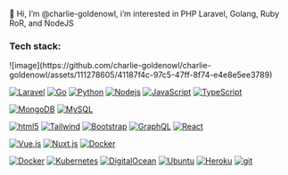 👋 Hi, I’m @charlie-goldenowl, i’m interested in PHP Laravel, Golang, Ruby RoR, and NodeJS
<!---
charlie-goldenowl/charlie-goldenowl is a ✨ special ✨ repository because its `README.md` (this file) appears on your GitHub profile.
You can click the Preview link to take a look at your changes.
--->
### Tech stack:

<p dir="auto">
  ![image](https://github.com/charlie-goldenowl/charlie-goldenowl/assets/111278605/41187f4c-97c5-47ff-8f74-e4e8e5ee3789)

 <a target="_blank" rel="noopener noreferrer nofollow" href="https://camo.githubusercontent.com/eb83efcc91430220d008ea244b3957ac26ea5ecfeddb319e9cdfee1547cf5e56/68747470733a2f2f696d672e736869656c64732e696f2f62616467652f2d4c61726176656c2d4646324432303f7374796c653d666c6174266c6f676f3d6c61726176656c266c6f676f436f6c6f723d7768697465"><img alt="Laravel" src="https://camo.githubusercontent.com/eb83efcc91430220d008ea244b3957ac26ea5ecfeddb319e9cdfee1547cf5e56/68747470733a2f2f696d672e736869656c64732e696f2f62616467652f2d4c61726176656c2d4646324432303f7374796c653d666c6174266c6f676f3d6c61726176656c266c6f676f436f6c6f723d7768697465" data-canonical-src="https://img.shields.io/badge/-Laravel-FF2D20?style=flat&amp;logo=laravel&amp;logoColor=white" style="max-width: 100%;"></a>
  <a target="_blank" rel="noopener noreferrer nofollow" href="https://camo.githubusercontent.com/369a555fc43fd0d91ebcc9c502508955bc7d6ff901fd33b6b4fbc64bf38fb07b/68747470733a2f2f696d672e736869656c64732e696f2f62616467652f2d476f2d3739443446443f7374796c653d666c6174266c6f676f3d676f266c6f676f436f6c6f723d7768697465"><img alt="Go" src="https://camo.githubusercontent.com/369a555fc43fd0d91ebcc9c502508955bc7d6ff901fd33b6b4fbc64bf38fb07b/68747470733a2f2f696d672e736869656c64732e696f2f62616467652f2d476f2d3739443446443f7374796c653d666c6174266c6f676f3d676f266c6f676f436f6c6f723d7768697465" data-canonical-src="https://img.shields.io/badge/-Go-79D4FD?style=flat&amp;logo=go&amp;logoColor=white" style="max-width: 100%;"></a>
 <a target="_blank" rel="noopener noreferrer nofollow" href="https://camo.githubusercontent.com/8ccde70b6312d5f2127891221276054018d6a3d74e17d307c02a238f350e8b80/68747470733a2f2f696d672e736869656c64732e696f2f62616467652f2d507974686f6e2d3337373641423f7374796c653d666c6174266c6f676f3d707974686f6e266c6f676f436f6c6f723d7768697465"><img alt="Python" src="https://camo.githubusercontent.com/8ccde70b6312d5f2127891221276054018d6a3d74e17d307c02a238f350e8b80/68747470733a2f2f696d672e736869656c64732e696f2f62616467652f2d507974686f6e2d3337373641423f7374796c653d666c6174266c6f676f3d707974686f6e266c6f676f436f6c6f723d7768697465" data-canonical-src="https://img.shields.io/badge/-Python-3776AB?style=flat&amp;logo=python&amp;logoColor=white" style="max-width: 100%;"></a>
  <a target="_blank" rel="noopener noreferrer nofollow" href="https://camo.githubusercontent.com/bf984d0338dbedc2ed6642f64aad9f2995cbae15ab772b22fa34ee968e739b61/68747470733a2f2f696d672e736869656c64732e696f2f62616467652f2d4e6f64656a732d3433383533643f7374796c653d666c6174266c6f676f3d4e6f64652e6a73266c6f676f436f6c6f723d7768697465"><img alt="Nodejs" src="https://camo.githubusercontent.com/bf984d0338dbedc2ed6642f64aad9f2995cbae15ab772b22fa34ee968e739b61/68747470733a2f2f696d672e736869656c64732e696f2f62616467652f2d4e6f64656a732d3433383533643f7374796c653d666c6174266c6f676f3d4e6f64652e6a73266c6f676f436f6c6f723d7768697465" data-canonical-src="https://img.shields.io/badge/-Nodejs-43853d?style=flat&amp;logo=Node.js&amp;logoColor=white" style="max-width: 100%;"></a>
 <a target="_blank" rel="noopener noreferrer nofollow" href="https://camo.githubusercontent.com/9fb434fe9af50f0b102503f8dc368073c47018708c60f307b271c7536af30376/68747470733a2f2f696d672e736869656c64732e696f2f62616467652f2d4a6176617363726970742d4637444631453f7374796c653d666c6174266c6f676f3d4a617661736372697074266c6f676f436f6c6f723d7768697465"><img alt="JavaScript" src="https://camo.githubusercontent.com/9fb434fe9af50f0b102503f8dc368073c47018708c60f307b271c7536af30376/68747470733a2f2f696d672e736869656c64732e696f2f62616467652f2d4a6176617363726970742d4637444631453f7374796c653d666c6174266c6f676f3d4a617661736372697074266c6f676f436f6c6f723d7768697465" data-canonical-src="https://img.shields.io/badge/-Javascript-F7DF1E?style=flat&amp;logo=Javascript&amp;logoColor=white" style="max-width: 100%;"></a>
 <a target="_blank" rel="noopener noreferrer nofollow" href="https://camo.githubusercontent.com/77e6f3b37091d8c36223896fec51f698d2b2b54b9834ee1ee31bb4bc8647b0d4/68747470733a2f2f696d672e736869656c64732e696f2f62616467652f2d547970655363726970742d3030374143433f7374796c653d666c6174266c6f676f3d74797065736372697074266c6f676f436f6c6f723d7768697465"><img alt="TypeScript" src="https://camo.githubusercontent.com/77e6f3b37091d8c36223896fec51f698d2b2b54b9834ee1ee31bb4bc8647b0d4/68747470733a2f2f696d672e736869656c64732e696f2f62616467652f2d547970655363726970742d3030374143433f7374796c653d666c6174266c6f676f3d74797065736372697074266c6f676f436f6c6f723d7768697465" data-canonical-src="https://img.shields.io/badge/-TypeScript-007ACC?style=flat&amp;logo=typescript&amp;logoColor=white" style="max-width: 100%;"></a>
  
  <a target="_blank" rel="noopener noreferrer nofollow" href="https://camo.githubusercontent.com/fac25bd16e72dbc60dce12f9fbb3ffe2c37076fe9547f2e394a861e3bca2c6ea/68747470733a2f2f696d672e736869656c64732e696f2f62616467652f2d4d6f6e676f44422d3133616135323f7374796c653d666c6174266c6f676f3d6d6f6e676f6462266c6f676f436f6c6f723d7768697465"><img alt="MongoDB" src="https://camo.githubusercontent.com/fac25bd16e72dbc60dce12f9fbb3ffe2c37076fe9547f2e394a861e3bca2c6ea/68747470733a2f2f696d672e736869656c64732e696f2f62616467652f2d4d6f6e676f44422d3133616135323f7374796c653d666c6174266c6f676f3d6d6f6e676f6462266c6f676f436f6c6f723d7768697465" data-canonical-src="https://img.shields.io/badge/-MongoDB-13aa52?style=flat&amp;logo=mongodb&amp;logoColor=white" style="max-width: 100%;"></a>
  <a target="_blank" rel="noopener noreferrer nofollow" href="https://camo.githubusercontent.com/8152ce18af98a5bbcf8dfef8512f61c25889097e4b6a5ec0f58d46c8ff4b482f/68747470733a2f2f696d672e736869656c64732e696f2f62616467652f2d4d7953514c2d3434373941313f7374796c653d666c6174266c6f676f3d6d7973716c266c6f676f436f6c6f723d7768697465"><img alt="MySQL" src="https://camo.githubusercontent.com/8152ce18af98a5bbcf8dfef8512f61c25889097e4b6a5ec0f58d46c8ff4b482f/68747470733a2f2f696d672e736869656c64732e696f2f62616467652f2d4d7953514c2d3434373941313f7374796c653d666c6174266c6f676f3d6d7973716c266c6f676f436f6c6f723d7768697465" data-canonical-src="https://img.shields.io/badge/-MySQL-4479A1?style=flat&amp;logo=mysql&amp;logoColor=white" style="max-width: 100%;"></a>


 
 
  <a target="_blank" rel="noopener noreferrer nofollow" href="https://camo.githubusercontent.com/2fad14d202b24de54ef28fb28fc41b3fe661fc22ca72ab6045ed280d277bb536/68747470733a2f2f696d672e736869656c64732e696f2f62616467652f2d48544d4c352d4533344632363f7374796c653d666c6174266c6f676f3d68746d6c35266c6f676f436f6c6f723d7768697465"><img alt="html5" src="https://camo.githubusercontent.com/2fad14d202b24de54ef28fb28fc41b3fe661fc22ca72ab6045ed280d277bb536/68747470733a2f2f696d672e736869656c64732e696f2f62616467652f2d48544d4c352d4533344632363f7374796c653d666c6174266c6f676f3d68746d6c35266c6f676f436f6c6f723d7768697465" data-canonical-src="https://img.shields.io/badge/-HTML5-E34F26?style=flat&amp;logo=html5&amp;logoColor=white" style="max-width: 100%;"></a>
<a target="_blank" rel="noopener noreferrer nofollow" href="https://camo.githubusercontent.com/a4f9b0779ad2acd5599b9a4e4f2675ded92824c5678b2c67d7f1a68e0c8ba20b/68747470733a2f2f696d672e736869656c64732e696f2f62616467652f2d5461696c77696e642d3036423644343f7374796c653d666c6174266c6f676f3d7461696c77696e64637373266c6f676f436f6c6f723d7768697465"><img alt="Tailwind" src="https://camo.githubusercontent.com/a4f9b0779ad2acd5599b9a4e4f2675ded92824c5678b2c67d7f1a68e0c8ba20b/68747470733a2f2f696d672e736869656c64732e696f2f62616467652f2d5461696c77696e642d3036423644343f7374796c653d666c6174266c6f676f3d7461696c77696e64637373266c6f676f436f6c6f723d7768697465" data-canonical-src="https://img.shields.io/badge/-Tailwind-06B6D4?style=flat&amp;logo=tailwindcss&amp;logoColor=white" style="max-width: 100%;"></a>
<a target="_blank" rel="noopener noreferrer nofollow" href="https://camo.githubusercontent.com/3d2cbe299b3ed4c6b647210718470d4df0d1a25e0c14765e1f60338eed08f0b5/68747470733a2f2f696d672e736869656c64732e696f2f62616467652f2d426f6f7473747261702d3739353242333f7374796c653d666c6174266c6f676f3d626f6f747374726170266c6f676f436f6c6f723d7768697465"><img alt="Bootstrap" src="https://camo.githubusercontent.com/3d2cbe299b3ed4c6b647210718470d4df0d1a25e0c14765e1f60338eed08f0b5/68747470733a2f2f696d672e736869656c64732e696f2f62616467652f2d426f6f7473747261702d3739353242333f7374796c653d666c6174266c6f676f3d626f6f747374726170266c6f676f436f6c6f723d7768697465" data-canonical-src="https://img.shields.io/badge/-Bootstrap-7952B3?style=flat&amp;logo=bootstrap&amp;logoColor=white" style="max-width: 100%;"></a>
     <a target="_blank" rel="noopener noreferrer nofollow" href="https://camo.githubusercontent.com/015e5c8e654a20705fa20341cda74d340e4ca101f79b9ede980df3c3f59415d2/68747470733a2f2f696d672e736869656c64732e696f2f62616467652f2d4772617068514c2d4531303039383f7374796c653d666c6174266c6f676f3d6772617068716c266c6f676f436f6c6f723d7768697465"><img alt="GraphQL" src="https://camo.githubusercontent.com/015e5c8e654a20705fa20341cda74d340e4ca101f79b9ede980df3c3f59415d2/68747470733a2f2f696d672e736869656c64732e696f2f62616467652f2d4772617068514c2d4531303039383f7374796c653d666c6174266c6f676f3d6772617068716c266c6f676f436f6c6f723d7768697465" data-canonical-src="https://img.shields.io/badge/-GraphQL-E10098?style=flat&amp;logo=graphql&amp;logoColor=white" style="max-width: 100%;"></a>
<a target="_blank" rel="noopener noreferrer nofollow" href="https://camo.githubusercontent.com/94aa110f3221edd73fe447d3065b0b86ef46003dc69c6d0ff0e39da78ef2e6e5/68747470733a2f2f696d672e736869656c64732e696f2f62616467652f2d52656163742d3631444146423f7374796c653d666c6174266c6f676f3d7265616374266c6f676f436f6c6f723d7768697465"><img alt="React" src="https://camo.githubusercontent.com/94aa110f3221edd73fe447d3065b0b86ef46003dc69c6d0ff0e39da78ef2e6e5/68747470733a2f2f696d672e736869656c64732e696f2f62616467652f2d52656163742d3631444146423f7374796c653d666c6174266c6f676f3d7265616374266c6f676f436f6c6f723d7768697465" data-canonical-src="https://img.shields.io/badge/-React-61DAFB?style=flat&amp;logo=react&amp;logoColor=white" style="max-width: 100%;"></a>
 
 <a target="_blank" rel="noopener noreferrer nofollow" href="https://camo.githubusercontent.com/a613c69f1bbe790f600ba80579108ca82fe2e9902ed175cc83ba694aa36c559f/68747470733a2f2f696d672e736869656c64732e696f2f62616467652f2d5675652d3446433038443f7374796c653d666c6174266c6f676f3d7675652e6a73266c6f676f436f6c6f723d7768697465"><img alt="Vue.js" src="https://camo.githubusercontent.com/a613c69f1bbe790f600ba80579108ca82fe2e9902ed175cc83ba694aa36c559f/68747470733a2f2f696d672e736869656c64732e696f2f62616467652f2d5675652d3446433038443f7374796c653d666c6174266c6f676f3d7675652e6a73266c6f676f436f6c6f723d7768697465" data-canonical-src="https://img.shields.io/badge/-Vue-4FC08D?style=flat&amp;logo=vue.js&amp;logoColor=white" style="max-width: 100%;"></a>
 <a target="_blank" rel="noopener noreferrer nofollow" href="https://camo.githubusercontent.com/9b4397e84416e0ef312084a3e59d54ee3f1439a7576173fa66bc7bc06f7ba6b2/68747470733a2f2f696d672e736869656c64732e696f2f62616467652f2d4e7578742d3030444338323f7374796c653d666c6174266c6f676f3d6e7578742e6a73266c6f676f436f6c6f723d7768697465"><img alt="Nuxt.js" src="https://camo.githubusercontent.com/9b4397e84416e0ef312084a3e59d54ee3f1439a7576173fa66bc7bc06f7ba6b2/68747470733a2f2f696d672e736869656c64732e696f2f62616467652f2d4e7578742d3030444338323f7374796c653d666c6174266c6f676f3d6e7578742e6a73266c6f676f436f6c6f723d7768697465" data-canonical-src="https://img.shields.io/badge/-Nuxt-00DC82?style=flat&amp;logo=nuxt.js&amp;logoColor=white" style="max-width: 100%;"></a>
  <a target="_blank" rel="noopener noreferrer nofollow" href="https://camo.githubusercontent.com/aad94ce1b2c3da62ff44535ff5e3ff538a5dd55536274eaaf785718b2956b5f2/68747470733a2f2f696d672e736869656c64732e696f2f62616467652f2d446f636b65722d3436613266313f7374796c653d666c6174266c6f676f3d646f636b6572266c6f676f436f6c6f723d7768697465"><img alt="Docker" src="https://camo.githubusercontent.com/aad94ce1b2c3da62ff44535ff5e3ff538a5dd55536274eaaf785718b2956b5f2/68747470733a2f2f696d672e736869656c64732e696f2f62616467652f2d446f636b65722d3436613266313f7374796c653d666c6174266c6f676f3d646f636b6572266c6f676f436f6c6f723d7768697465" data-canonical-src="https://img.shields.io/badge/-Docker-46a2f1?style=flat&amp;logo=docker&amp;logoColor=white" style="max-width: 100%;"></a>
  
  <a target="_blank" rel="noopener noreferrer nofollow" href="https://camo.githubusercontent.com/aad94ce1b2c3da62ff44535ff5e3ff538a5dd55536274eaaf785718b2956b5f2/68747470733a2f2f696d672e736869656c64732e696f2f62616467652f2d446f636b65722d3436613266313f7374796c653d666c6174266c6f676f3d646f636b6572266c6f676f436f6c6f723d7768697465"><img alt="Docker" src="https://camo.githubusercontent.com/aad94ce1b2c3da62ff44535ff5e3ff538a5dd55536274eaaf785718b2956b5f2/68747470733a2f2f696d672e736869656c64732e696f2f62616467652f2d446f636b65722d3436613266313f7374796c653d666c6174266c6f676f3d646f636b6572266c6f676f436f6c6f723d7768697465" data-canonical-src="https://img.shields.io/badge/-Docker-46a2f1?style=flat&amp;logo=docker&amp;logoColor=white" style="max-width: 100%;"></a>
  <a target="_blank" rel="noopener noreferrer nofollow" href="https://camo.githubusercontent.com/a16a5ac7c7a8a87c9c3c7320af707c1a2bbcff3d7df9f1711d0b03af6876fa8d/68747470733a2f2f696d672e736869656c64732e696f2f62616467652f2d4b756265726e657465732d3332364345353f7374796c653d666c6174266c6f676f3d4b756265726e65746573266c6f676f436f6c6f723d7768697465"><img alt="Kubernetes" src="https://camo.githubusercontent.com/a16a5ac7c7a8a87c9c3c7320af707c1a2bbcff3d7df9f1711d0b03af6876fa8d/68747470733a2f2f696d672e736869656c64732e696f2f62616467652f2d4b756265726e657465732d3332364345353f7374796c653d666c6174266c6f676f3d4b756265726e65746573266c6f676f436f6c6f723d7768697465" data-canonical-src="https://img.shields.io/badge/-Kubernetes-326CE5?style=flat&amp;logo=Kubernetes&amp;logoColor=white" style="max-width: 100%;"></a>
<a target="_blank" rel="noopener noreferrer nofollow" href="https://camo.githubusercontent.com/f36626615a5d7c4c0380f3a18da60b05e4397602ee8d342c1e22722a0cfafbfa/68747470733a2f2f696d672e736869656c64732e696f2f62616467652f2d4469676974616c4f6365616e2d3030383046463f7374796c653d666c6174266c6f676f3d6469676974616c6f6365616e266c6f676f436f6c6f723d7768697465"><img alt="DigitalOcean" src="https://camo.githubusercontent.com/f36626615a5d7c4c0380f3a18da60b05e4397602ee8d342c1e22722a0cfafbfa/68747470733a2f2f696d672e736869656c64732e696f2f62616467652f2d4469676974616c4f6365616e2d3030383046463f7374796c653d666c6174266c6f676f3d6469676974616c6f6365616e266c6f676f436f6c6f723d7768697465" data-canonical-src="https://img.shields.io/badge/-DigitalOcean-0080FF?style=flat&amp;logo=digitalocean&amp;logoColor=white" style="max-width: 100%;"></a>
  <a target="_blank" rel="noopener noreferrer nofollow" href="https://camo.githubusercontent.com/56f8d9a13475acb7936868d4a2868d0c2211299bacf6ce5d225827657f645cd3/68747470733a2f2f696d672e736869656c64732e696f2f62616467652f2d5562756e74752d4539353432303f7374796c653d666c6174266c6f676f3d7562756e7475266c6f676f436f6c6f723d7768697465"><img alt="Ubuntu" src="https://camo.githubusercontent.com/56f8d9a13475acb7936868d4a2868d0c2211299bacf6ce5d225827657f645cd3/68747470733a2f2f696d672e736869656c64732e696f2f62616467652f2d5562756e74752d4539353432303f7374796c653d666c6174266c6f676f3d7562756e7475266c6f676f436f6c6f723d7768697465" data-canonical-src="https://img.shields.io/badge/-Ubuntu-E95420?style=flat&amp;logo=ubuntu&amp;logoColor=white" style="max-width: 100%;"></a>
 <a target="_blank" rel="noopener noreferrer nofollow" href="https://camo.githubusercontent.com/da1398d3db9235277a1634a1242c0b297db539e4ce4ddee686340dfff73116f1/68747470733a2f2f696d672e736869656c64732e696f2f62616467652f2d4865726f6b752d3433303039383f7374796c653d666c6174266c6f676f3d6865726f6b75266c6f676f436f6c6f723d7768697465"><img alt="Heroku" src="https://camo.githubusercontent.com/da1398d3db9235277a1634a1242c0b297db539e4ce4ddee686340dfff73116f1/68747470733a2f2f696d672e736869656c64732e696f2f62616467652f2d4865726f6b752d3433303039383f7374796c653d666c6174266c6f676f3d6865726f6b75266c6f676f436f6c6f723d7768697465" data-canonical-src="https://img.shields.io/badge/-Heroku-430098?style=flat&amp;logo=heroku&amp;logoColor=white" style="max-width: 100%;"></a>
  <a target="_blank" rel="noopener noreferrer nofollow" href="https://camo.githubusercontent.com/f7c3ee03e8c0f6b42e081dbc1d4baf4d524919bc7272ad550020871b8cd5ee98/68747470733a2f2f696d672e736869656c64732e696f2f62616467652f2d4769742d4630353033323f7374796c653d666c6174266c6f676f3d676974266c6f676f436f6c6f723d7768697465"><img alt="git" src="https://camo.githubusercontent.com/f7c3ee03e8c0f6b42e081dbc1d4baf4d524919bc7272ad550020871b8cd5ee98/68747470733a2f2f696d672e736869656c64732e696f2f62616467652f2d4769742d4630353033323f7374796c653d666c6174266c6f676f3d676974266c6f676f436f6c6f723d7768697465" data-canonical-src="https://img.shields.io/badge/-Git-F05032?style=flat&amp;logo=git&amp;logoColor=white" style="max-width: 100%;"></a>
</p>
